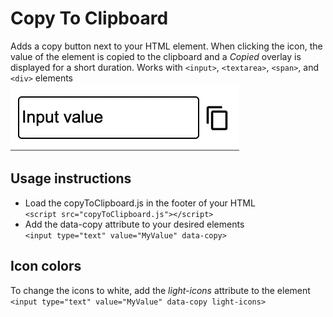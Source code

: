 # Copy To Clipboard
Adds a copy button next to your HTML element. When clicking the icon, the value of the element is copied to the clipboard and a *Copied* overlay is displayed for a short duration. Works with `<input>`, `<textarea>`, `<span>`, and `<div>` elements\
![Component Image](screenshots/copycomponent.gif "Component")

## Usage instructions
* Load the copyToClipboard.js in the footer of your HTML\
`<script src="copyToClipboard.js"></script>`
* Add the data-copy attribute to your desired elements\
`<input type="text" value="MyValue" data-copy>`

## Icon colors
To change the icons to white, add the *light-icons* attribute to the element\
`<input type="text" value="MyValue" data-copy light-icons>`
